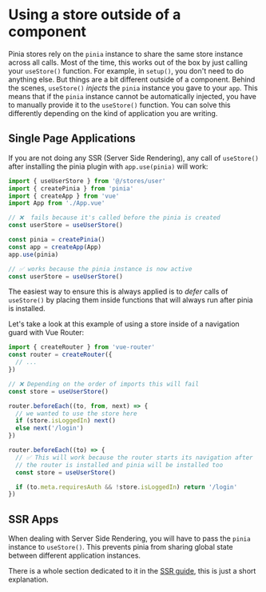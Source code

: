 # Using a store outside of a component

<MasteringPiniaLink
  href="https://play.gumlet.io/embed/651ed1ec4c2f339c6860fd06"
  mp-link="https://masteringpinia.com/lessons/how-does-usestore-work"
  title="Using stores outside of components"
/>

Pinia stores rely on the `pinia` instance to share the same store instance across all calls. Most of the time, this works out of the box by just calling your `useStore()` function. For example, in `setup()`, you don't need to do anything else. But things are a bit different outside of a component.
Behind the scenes, `useStore()` _injects_ the `pinia` instance you gave to your `app`. This means that if the `pinia` instance cannot be automatically injected, you have to manually provide it to the `useStore()` function.
You can solve this differently depending on the kind of application you are writing.

## Single Page Applications

If you are not doing any SSR (Server Side Rendering), any call of `useStore()` after installing the pinia plugin with `app.use(pinia)` will work:

```js
import { useUserStore } from '@/stores/user'
import { createPinia } from 'pinia'
import { createApp } from 'vue'
import App from './App.vue'

// ❌  fails because it's called before the pinia is created
const userStore = useUserStore()

const pinia = createPinia()
const app = createApp(App)
app.use(pinia)

// ✅ works because the pinia instance is now active
const userStore = useUserStore()
```

The easiest way to ensure this is always applied is to _defer_ calls of `useStore()` by placing them inside functions that will always run after pinia is installed.

Let's take a look at this example of using a store inside of a navigation guard with Vue Router:

```js
import { createRouter } from 'vue-router'
const router = createRouter({
  // ...
})

// ❌ Depending on the order of imports this will fail
const store = useUserStore()

router.beforeEach((to, from, next) => {
  // we wanted to use the store here
  if (store.isLoggedIn) next()
  else next('/login')
})

router.beforeEach((to) => {
  // ✅ This will work because the router starts its navigation after
  // the router is installed and pinia will be installed too
  const store = useUserStore()

  if (to.meta.requiresAuth && !store.isLoggedIn) return '/login'
})
```

## SSR Apps

When dealing with Server Side Rendering, you will have to pass the `pinia` instance to `useStore()`. This prevents pinia from sharing global state between different application instances.

There is a whole section dedicated to it in the [SSR guide](/ssr/index.md), this is just a short explanation.
